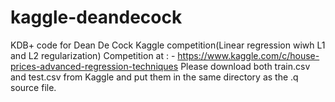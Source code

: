 # kaggle-deandecock
KDB+ code for Dean De Cock Kaggle competition(Linear regression wiwh L1 and L2 regularization)
Competition at : - https://www.kaggle.com/c/house-prices-advanced-regression-techniques 
Please download both train.csv and test.csv from Kaggle and put them in the same directory as the .q source file. 
